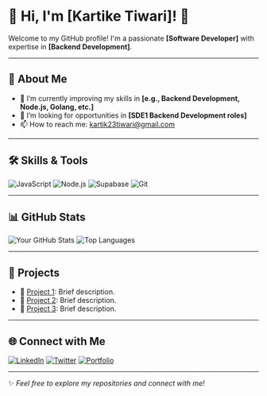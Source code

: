# 🌟 Hi, I'm [Kartike Tiwari]! 👋

Welcome to my GitHub profile! I'm a passionate **[Software Developer]** with expertise in **[Backend Development]**.

---

## 🚀 About Me
- 🌱 I’m currently improving my skills in **[e.g., Backend Development, Node.js, Golang, etc.]**
- 💼 I’m looking for opportunities in **[SDE1 Backend Development roles]**
- 📫 How to reach me: [kartik23tiwari@gmail.com](mailto:your-email@example.com)

---

## 🛠️ Skills & Tools
![JavaScript](https://img.shields.io/badge/Code-JavaScript-informational?style=flat&logo=javascript&color=F7DF1E)
![Node.js](https://img.shields.io/badge/Code-Node.js-green?style=flat&logo=node.js)
![Supabase](https://img.shields.io/badge/Database-Supabase-informational?style=flat&logo=supabase&color=3ECF8E)
![Git](https://img.shields.io/badge/Version_Control-Git-orange?style=flat&logo=git&color=F05032)

---

## 📊 GitHub Stats
![Your GitHub Stats](https://github-readme-stats.vercel.app/api?username=YourUsername&show_icons=true&theme=radical)
![Top Languages](https://github-readme-stats.vercel.app/api/top-langs/?username=YourUsername&layout=compact&theme=radical)

---

## 🌟 Projects
- 🔗 [Project 1](https://github.com/YourUsername/Project1): Brief description.
- 🔗 [Project 2](https://github.com/YourUsername/Project2): Brief description.
- 🔗 [Project 3](https://github.com/YourUsername/Project3): Brief description.

---

## 🌐 Connect with Me
[![LinkedIn](https://img.shields.io/badge/-LinkedIn-blue?style=flat&logo=LinkedIn)](https://www.linkedin.com/in/YourProfile)
[![Twitter](https://img.shields.io/badge/-Twitter-blue?style=flat&logo=twitter&logoColor=white)](https://twitter.com/YourHandle)
[![Portfolio](https://img.shields.io/badge/-Portfolio-orange?style=flat)](https://yourportfolio.com)

---

✨ _Feel free to explore my repositories and connect with me!_
